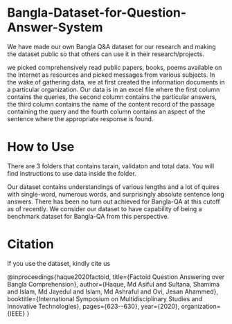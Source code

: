 # Bangla-Dataset-for-Question-Answer-System

We have made our own Bangla Q&A dataset for our research and making the dataset public so that others can use it in their research/projects.

we picked comprehensively read public papers, books, poems available on the Internet as resources and picked messages from various subjects. In the wake of gathering data, we at first created the information documents in a particular organization. Our data is in an excel file where the first column contains the queries, the second column contains the particular answers, the third column contains the name of the content record of the passage containing the query and the fourth column contains an aspect of the sentence where the appropriate response is found.

# How to Use

There are 3 folders that contains tarain, validaton and total data. You will find instructions to use data inside the folder.

Our dataset contains understandings of various lengths and a lot of quires with single-word, numerous words, and surprisingly absolute sentence long answers. There has been no turn out achieved for Bangla-QA at this cutoff as of recently. We consider our dataset to have capability of being a benchmark dataset for Bangla-QA from this perspective. 

# Citation

If you use the dataset, kindly cite us

@inproceedings{haque2020factoid,
  title={Factoid Question Answering over Bangla Comprehension},
  author={Haque, Md Asiful and Sultana, Shamima and Islam, Md Jayedul and Islam, Md Ashraful and Ovi, Jesan Ahammed},
  booktitle={International Symposium on Multidisciplinary Studies and Innovative Technologies},
  pages={623--630},
  year={2020},
  organization={IEEE}
}
